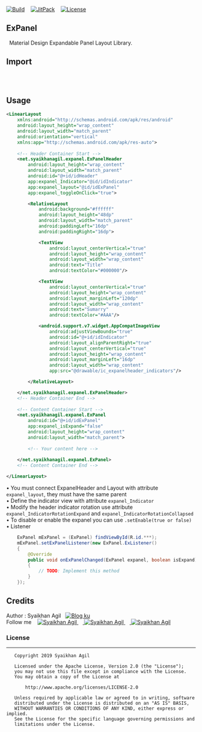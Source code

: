 [![Build](https://img.shields.io/badge/Build-Passing-brightgreen.svg)](https://github.com/syaikhanagil/expanel/) &nbsp;&nbsp; [![JitPack](https://img.shields.io/badge/jitpack-1.0.0-brightgreen.svg)](https://jitpack.io/#syaikhanagil/expanel) &nbsp;&nbsp; [![License](https://img.shields.io/badge/Lincense-Apache%202.0-brightgreen.svg)](https://opensource.org/licenses/Apache-2.0)
&nbsp;
&nbsp;
## ExPanel
&nbsp;
Material Design Expandable Panel Layout Library.

## Import

```groovy

```
&nbsp;
## Usage
```xml
<LinearLayout
	xmlns:android="http://schemas.android.com/apk/res/android"
	android:layout_height="wrap_content"
	android:layout_width="match_parent"
	android:orientation="vertical"
	xmlns:app="http://schemas.android.com/apk/res-auto">
	
	<!-- Header Container Start -->
	<net.syaikhanagil.expanel.ExPanelHeader
		android:layout_height="wrap_content"
		android:layout_width="match_parent"
		android:id="@+id/idHeader"
		app:expanel_Indicator="@id/idIndicator"
		app:expanel_layout="@id/idExPanel"
		app:expanel_toggleOnClick="true">

		<RelativeLayout
			android:background="#ffffff"
			android:layout_height="48dp"
			android:layout_width="match_parent"
			android:paddingLeft="16dp"
			android:paddingRight="16dp">

			<TextView
				android:layout_centerVertical="true"
				android:layout_height="wrap_content"
				android:layout_width="wrap_content"
				android:text="Title"
				android:textColor="#000000"/>

			<TextView
				android:layout_centerVertical="true"
				android:layout_height="wrap_content"
				android:layout_marginLeft="120dp"
				android:layout_width="wrap_content"
				android:text="Sumarry"
				android:textColor="#AAA"/>

			<android.support.v7.widget.AppCompatImageView
				android:adjustViewBounds="true"
				android:id="@+id/idIndicator"
				android:layout_alignParentRight="true"
				android:layout_centerVertical="true"
				android:layout_height="wrap_content"
				android:layout_marginLeft="16dp"
				android:layout_width="wrap_content"
				app:src="@drawable/ic_expanelheader_indicators"/>

		</RelativeLayout>

	</net.syaikhanagil.expanel.ExPanelHeader>
	<!-- Header Container End -->
	
	<!-- Content Container Start -->
	<net.syaikhanagil.expanel.ExPanel
		android:id="@+id/idExPanel"
		app:expanel_isExpand="false"
		android:layout_height="wrap_content"
		android:layout_width="match_parent">
		
		<!-- Your content here -->
		
	</net.syaikhanagil.expanel.ExPanel>
	<!-- Content Container End -->

</LinearLayout>

```

• You must connect ExpanelHeader and Layout with attribute `expanel_layout`, they must have the same parent
<br>• Define the indicator view with attribute `expanel_Indicator`
<br>• Modify the header indicator rotation use attribute `expanel_IndicatorRotationExpand` and `expanel_IndicatorRotationCollapsed`
<br>• To disable or enable the expanel you can use `.setEnable(true or false)`
<br>• Listener
```java
    ExPanel mExPanel = (ExPanel) findViewById(R.id.***);
	mExPanel.setExPanelListener(new ExPanel.ExListener()
	{
		@Override
		public void onExPanelChanged(ExPanel expanel, boolean isExpand)
		{
			// TODO: Implement this method
		}
	});
```
## Credits
Author : Syaikhan Agil &nbsp; [![Blog ku](https://img.shields.io/badge/Site-https%3A%2F%2Fsyaikhanagil.net-brightgreen.svg)](https://syaikhanagil.net/)
<br>Follow me &nbsp;&nbsp;
<a href="https://facebook.com/syaikhanagil">
  <img alt="Syaikhan Agil" src="https://syaikhanagil.net/sosmed/facebook.png" />
</a>&nbsp;&nbsp;&nbsp;<a href="https://github.com/syaikhanagil">
  <img alt="Syaikhan Agil" src="https://syaikhanagil.net/sosmed/github.png" />
</a>&nbsp;&nbsp;&nbsp;<a href="https://twitter.com/syaikhanagil">
  <img alt="Syaikhan Agil" src="https://syaikhanagil.net/sosmed/twitter.png" />
</a>

### License
--------
```
   Copyright 2019 Syaikhan Agil

   Licensed under the Apache License, Version 2.0 (the "License");
   you may not use this file except in compliance with the License.
   You may obtain a copy of the License at

       http://www.apache.org/licenses/LICENSE-2.0

   Unless required by applicable law or agreed to in writing, software
   distributed under the License is distributed on an "AS IS" BASIS,
   WITHOUT WARRANTIES OR CONDITIONS OF ANY KIND, either express or implied.
   See the License for the specific language governing permissions and
   limitations under the License.

```


